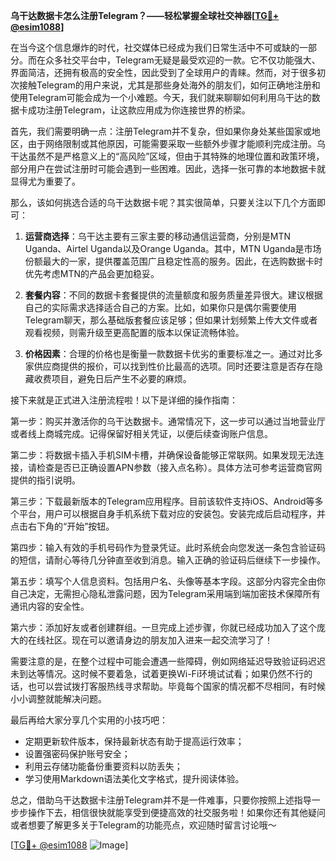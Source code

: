 **乌干达数据卡怎么注册Telegram？——轻松掌握全球社交神器[[TG💪+ @esim1088](https://t.me/s/esim1088)]**

在当今这个信息爆炸的时代，社交媒体已经成为我们日常生活中不可或缺的一部分。而在众多社交平台中，Telegram无疑是最受欢迎的一款。它不仅功能强大、界面简洁，还拥有极高的安全性，因此受到了全球用户的青睐。然而，对于很多初次接触Telegram的用户来说，尤其是那些身处海外的朋友们，如何正确地注册和使用Telegram可能会成为一个小难题。今天，我们就来聊聊如何利用乌干达的数据卡成功注册Telegram，让这款应用成为你连接世界的桥梁。

首先，我们需要明确一点：注册Telegram并不复杂，但如果你身处某些国家或地区，由于网络限制或其他原因，可能需要采取一些额外步骤才能顺利完成注册。乌干达虽然不是严格意义上的“高风险”区域，但由于其特殊的地理位置和政策环境，部分用户在尝试注册时可能会遇到一些困难。因此，选择一张可靠的本地数据卡就显得尤为重要了。

那么，该如何挑选合适的乌干达数据卡呢？其实很简单，只要关注以下几个方面即可：

1. **运营商选择**：乌干达主要有三家主要的移动通信运营商，分别是MTN Uganda、Airtel Uganda以及Orange Uganda。其中，MTN Uganda是市场份额最大的一家，提供覆盖范围广且稳定性高的服务。因此，在选购数据卡时优先考虑MTN的产品会更加稳妥。
   
2. **套餐内容**：不同的数据卡套餐提供的流量额度和服务质量差异很大。建议根据自己的实际需求选择适合自己的方案。比如，如果你只是偶尔需要使用Telegram聊天，那么基础版套餐应该足够；但如果计划频繁上传大文件或者观看视频，则需升级至更高配置的版本以保证流畅体验。

3. **价格因素**：合理的价格也是衡量一款数据卡优劣的重要标准之一。通过对比多家供应商提供的报价，可以找到性价比最高的选项。同时还要注意是否存在隐藏收费项目，避免日后产生不必要的麻烦。

接下来就是正式进入注册流程啦！以下是详细的操作指南：

第一步：购买并激活你的乌干达数据卡。通常情况下，这一步可以通过当地营业厅或者线上商城完成。记得保留好相关凭证，以便后续查询账户信息。

第二步：将数据卡插入手机SIM卡槽，并确保设备能够正常联网。如果发现无法连接，请检查是否已正确设置APN参数（接入点名称）。具体方法可参考运营商官网提供的指引说明。

第三步：下载最新版本的Telegram应用程序。目前该软件支持iOS、Android等多个平台，用户可以根据自身手机系统下载对应的安装包。安装完成后启动程序，并点击右下角的“开始”按钮。

第四步：输入有效的手机号码作为登录凭证。此时系统会向您发送一条包含验证码的短信，请耐心等待几分钟直至收到消息。输入正确的验证码后继续下一步操作。

第五步：填写个人信息资料。包括用户名、头像等基本字段。这部分内容完全由你自己决定，无需担心隐私泄露问题，因为Telegram采用端到端加密技术保障所有通讯内容的安全性。

第六步：添加好友或者创建群组。一旦完成上述步骤，你就已经成功加入了这个庞大的在线社区。现在可以邀请身边的朋友加入进来一起交流学习了！

需要注意的是，在整个过程中可能会遭遇一些障碍，例如网络延迟导致验证码迟迟未到达等情况。这时候不要着急，试着更换Wi-Fi环境试试看；如果仍然不行的话，也可以尝试拨打客服热线寻求帮助。毕竟每个国家的情况都不尽相同，有时候小小调整就能解决问题。

最后再给大家分享几个实用的小技巧吧：
- 定期更新软件版本，保持最新状态有助于提高运行效率；
- 设置强密码保护账号安全；
- 利用云存储功能备份重要资料以防丢失；
- 学习使用Markdown语法美化文字格式，提升阅读体验。

总之，借助乌干达数据卡注册Telegram并不是一件难事，只要你按照上述指导一步步操作下去，相信很快就能享受到便捷高效的社交服务啦！如果你还有其他疑问或者想要了解更多关于Telegram的功能亮点，欢迎随时留言讨论哦～

[[TG💪+ @esim1088](https://t.me/s/esim1088) ![Image](https://i.postimg.cc/4NQfJmqS/Snipaste-2025-05-13-00-14-12.png)]